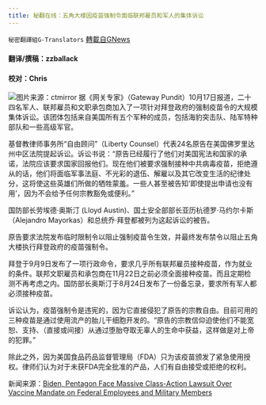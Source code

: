 ```yaml
---
title: 秘翻在线：五角大楼因疫苗强制令面临联邦雇员和军人的集体诉讼
---
```

`秘密翻譯組G-Translators` [轉載自GNews](https://gnews.org/zh-hans/1601431/)

#### 翻译/撰稿：zzballack

#### 校对：Chris
![](https://assets.gnews.org/wp-content/uploads/2021/10/图片1-4-1.jpg)图片来源：ctmirror
据《网关专家》（Gateway Pundit）10月17日报道，二十四名军人、联邦雇员和文职承包商加入了一项针对拜登政府的强制疫苗令的大规模集体诉讼。该团体包括来自美国所有五个军种的成员，包括海豹突击队、陆军特种部队和一些高级军官。

基督教律师事务所“自由顾问”（Liberty Counsel）代表24名原告在美国佛罗里达州中区法院提起诉讼。诉讼书说：“原告已经履行了他们对美国宪法和国家的承诺，法院应该要求国家回报他们。现在他们被要求强制接种中共病毒疫苗，拒绝遵从的话，他们将面临军事法庭、不光彩的退伍、解雇以及其它改变生活的纪律处分，这将使这些英雄们所做的牺牲蒙羞。一些人甚至被告知‘即使提出申请也没有用’，因为不会给予任何宗教豁免或便利。”

国防部长劳埃德·奥斯汀 (Lloyd Austin)、国土安全部部长亚历杭德罗·马约尔卡斯（Alejandro Mayorkas）和总统乔·拜登都被列为这起诉讼的被告。

原告要求法院发布临时限制令以阻止强制疫苗令生效，并最终发布禁令以阻止五角大楼执行拜登政府的疫苗强制令。

拜登于9月9日发布了一项行政命令，要求几乎所有联邦雇员接种疫苗，作为就业的条件。联邦文职雇员和承包商在11月22日之前必须全面接种疫苗。而且定期检测不再考虑之内。国防部长奥斯汀于8月24日发布了一份备忘录，要求所有军人都必须接种疫苗。

诉讼认为，疫苗强制令是违宪的，因为它直接侵犯了原告的宗教自由。目前可用的三种疫苗是通过使用流产的胎儿干细胞开发的。“原告的宗教信仰迫使他们不能宽恕、支持、（直接或间接）从通过堕胎夺取无辜人的生命中获益，这样做是对上帝的犯罪。”

除此之外，因为美国食品药品监督管理局（FDA）只为该疫苗颁发了紧急使用授权。律师们认为对于未获FDA完全批准的产品，人们有自由接受或拒绝的权利。

新闻来源：[Biden, Pentagon Face Massive Class-Action Lawsuit Over Vaccine Mandate on Federal Employees and Military Members](https://www.thegatewaypundit.com/2021/10/biden-pentagon-face-massive-class-action-lawsuit-vaccine-mandate-federal-employees-military-members/)
